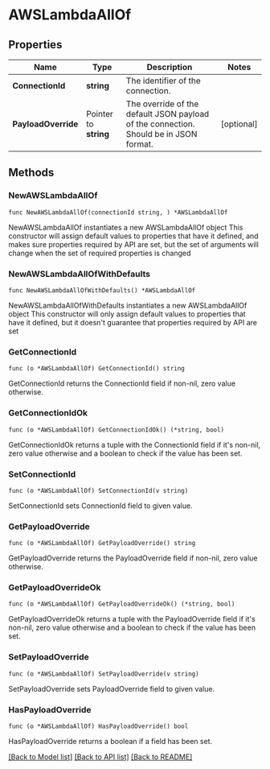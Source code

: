 # AWSLambdaAllOf

## Properties

Name | Type | Description | Notes
------------ | ------------- | ------------- | -------------
**ConnectionId** | **string** | The identifier of the connection. | 
**PayloadOverride** | Pointer to **string** | The override of the default JSON payload of the connection. Should be in JSON format. | [optional] 

## Methods

### NewAWSLambdaAllOf

`func NewAWSLambdaAllOf(connectionId string, ) *AWSLambdaAllOf`

NewAWSLambdaAllOf instantiates a new AWSLambdaAllOf object
This constructor will assign default values to properties that have it defined,
and makes sure properties required by API are set, but the set of arguments
will change when the set of required properties is changed

### NewAWSLambdaAllOfWithDefaults

`func NewAWSLambdaAllOfWithDefaults() *AWSLambdaAllOf`

NewAWSLambdaAllOfWithDefaults instantiates a new AWSLambdaAllOf object
This constructor will only assign default values to properties that have it defined,
but it doesn't guarantee that properties required by API are set

### GetConnectionId

`func (o *AWSLambdaAllOf) GetConnectionId() string`

GetConnectionId returns the ConnectionId field if non-nil, zero value otherwise.

### GetConnectionIdOk

`func (o *AWSLambdaAllOf) GetConnectionIdOk() (*string, bool)`

GetConnectionIdOk returns a tuple with the ConnectionId field if it's non-nil, zero value otherwise
and a boolean to check if the value has been set.

### SetConnectionId

`func (o *AWSLambdaAllOf) SetConnectionId(v string)`

SetConnectionId sets ConnectionId field to given value.


### GetPayloadOverride

`func (o *AWSLambdaAllOf) GetPayloadOverride() string`

GetPayloadOverride returns the PayloadOverride field if non-nil, zero value otherwise.

### GetPayloadOverrideOk

`func (o *AWSLambdaAllOf) GetPayloadOverrideOk() (*string, bool)`

GetPayloadOverrideOk returns a tuple with the PayloadOverride field if it's non-nil, zero value otherwise
and a boolean to check if the value has been set.

### SetPayloadOverride

`func (o *AWSLambdaAllOf) SetPayloadOverride(v string)`

SetPayloadOverride sets PayloadOverride field to given value.

### HasPayloadOverride

`func (o *AWSLambdaAllOf) HasPayloadOverride() bool`

HasPayloadOverride returns a boolean if a field has been set.


[[Back to Model list]](../README.md#documentation-for-models) [[Back to API list]](../README.md#documentation-for-api-endpoints) [[Back to README]](../README.md)


